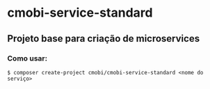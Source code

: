 cmobi-service-standard
=============

## Projeto base para criação de microservices
### Como usar:
```$ composer create-project cmobi/cmobi-service-standard <nome do serviço>``` 
